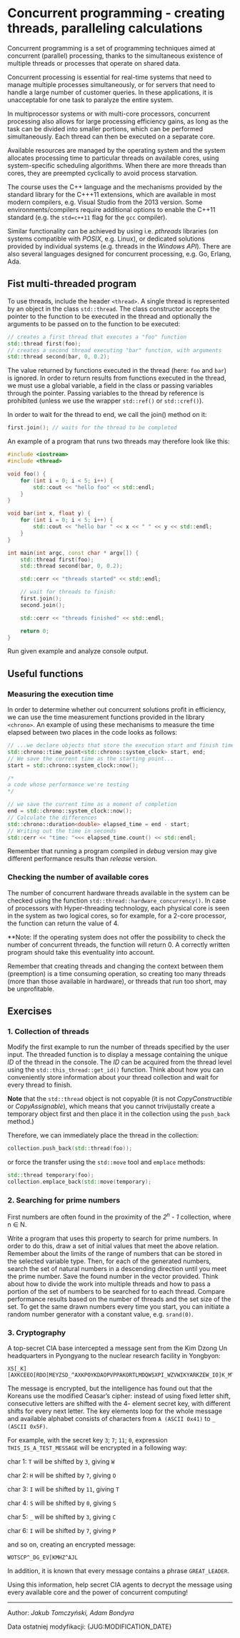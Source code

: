 # Concurrent programming - creating threads, paralleling calculations

Concurrent programming is a set of programming techniques aimed at concurrent (parallel) processing, thanks to the simultaneous existence of multiple threads or processes that operate on shared data.

Concurrent processing is essential for real-time systems that need to manage multiple processes simultaneously, or for servers that need to handle a large number of customer queries. In these applications, it is unacceptable for one task to paralyze the entire system.

In multiprocessor systems or with multi-core processors, concurrent processing also allows for large processing efficiency gains, as long as the task can be divided into smaller portions, which can be performed simultaneously. Each thread can then be executed on a separate core.

Available resources are managed by the operating system and the system allocates processing time to particular threads on available cores, using system-specific scheduling algorithms. When there are more threads than cores, they are preempted cyclically to avoid process starvation.

The course uses the C++ language and the mechanisms provided by the standard library for the C+++11 extensions, which are available in most modern compilers, e.g. Visual Studio from the 2013 version. Some environments/compilers require additional options to enable the C++11 standard (e.g. the `std=c++11` flag for the `gcc` compiler).

Similar functionality can be achieved by using i.e. *pthreads* libraries (on systems compatible with *POSIX*, e.g. Linux), or dedicated solutions provided by individual systems (e.g. threads in the *Windows API*). There are also several languages designed for concurrent processing, e.g. Go, Erlang, Ada.


## Fist multi-threaded program

To use threads, include the header `<thread>`. A single thread is represented by an object in the class `std::thread`. The class constructor accepts the pointer to the function to be executed in the thread and optionally the arguments to be passed on to the function to be executed:

```cpp
// creates a first thread that executes a "foo" function
std::thread first(foo);
// creates a second thread executing "bar" function, with arguments
std::thread second(bar, 0, 0.2);
```

The value returned by functions executed in the thread (here: `foo` and `bar`) is ignored. In order to return results from functions executed in the thread, we must use a global variable, a field in the class or passing variables through the pointer. Passing variables to the thread by reference is prohibited (unless we use the wrapper `std::ref()` or `std::cref()`).

In order to wait for the thread to end, we call the join() method on it:

```cpp
first.join(); // waits for the thread to be completed
```

An example of a program that runs two threads may therefore look like this:

```cpp
#include <iostream>
#include <thread>

void foo() {
    for (int i = 0; i < 5; i++) {
        std::cout << "hello foo" << std::endl;
    }
}

void bar(int x, float y) {
    for (int i = 0; i < 5; i++) {
        std::cout << "hello bar " << x << " " << y << std::endl;
    }
}

int main(int argc, const char * argv[]) {
    std::thread first(foo);
    std::thread second(bar, 0, 0.2);

    std::cerr << "threads started" << std::endl;

    // wait for threads to finish:
    first.join();
    second.join();

    std::cerr << "threads finished" << std::endl;

    return 0;
}
```

Run given example and analyze console output.

## Useful functions

### Measuring the execution time

In order to determine whether out concurrent solutions profit in efficiency, we can use the time measurement functions provided in the library `<chrono>`. An example of using these mechanisms to measure the time elapsed between two places in the code looks as follows:

```cpp
// ...we declare objects that store the execution start and finish time...
std::chrono::time_point<std::chrono::system_clock> start, end;
// We save the current time as the starting point...
start = std::chrono::system_clock::now();

/*
a code whose performance we're testing
*/

// we save the current time as a moment of completion
end = std::chrono::system_clock::now();
// Calculate the differences 
std::chrono::duration<double> elapsed_time = end - start;
// Writing out the time in seconds
std::cerr << "time: "<<< elapsed_time.count() << std::endl;
```

Remember that running a program compiled in *debug* version may give different performance results than *release* version.


### Checking the number of available cores

The number of concurrent hardware threads available in the system can be checked using the function `std::thread::hardware_concurrency()`. In case of processors with Hyper-threading technology, each physical core is seen in the system as two logical cores, so for example, for a 2-core processor, the function can return the value of 4.

**Note: If the operating system does not offer the possibility to check the number of concurrent threads, the function will return 0. A correctly written program should take this eventuality into account.

Remember that creating threads and changing the context between them (preemption) is a time consuming operation, so creating too many threads (more than those available in hardware), or threads that run too short, may be unprofitable.

## Exercises

### 1. Collection of threads

Modify the first example to run the number of threads specified by the user input. The threaded function is to display a message containing the unique *ID* of the thread in the console. The *ID* can be acquired from the thread level using the `std::this_thread::get_id()` function. Think about how you can conveniently store information about your thread collection and wait for every thread to finish.

**Note** that the `std::thread` object is not copyable (it is not *CopyConstructible* or *CopyAssignable*), which means that you cannot trivijustally create a temporary object first and then place it in the collection using the `push_back` method.)

Therefore, we can immediately place the thread in the collection:

```cpp
collection.push_back(std::thread(foo));
```

or force the transfer using the `std::move` tool and `emplace` methods:

```cpp
std::thread temporary(foo);
collection.emplace_back(std::move(temporary);
```

### 2. Searching for prime numbers

First numbers are often found in the proximity of the *2<sup>n</sup> - 1* collection, where n ∈ N.

Write a program that uses this property to search for prime numbers. In order to do this, draw a set of initial values that meet the above relation. Remember about the limits of the range of numbers that can be stored in the selected variable type. Then, for each of the generated numbers, search the set of natural numbers in a descending direction until you meet the prime number. Save the found number in the vector provided.
Think about how to divide the work into multiple threads and how to pass a portion of the set of numbers to be searched for to each thread. Compare performance results based on the number of threads and the set size of the set. To get the same drawn numbers every time you start, you can initiate a random number generator with a constant value, e.g. `srand(0)`.

### 3. Cryptography
A top-secret CIA base intercepted a message sent from the Kim Dzong Un headquarters in
Pyongyang to the nuclear research facility in Yongbyon:
```
XS[_K][AXKCEEO[RDO[MEYZSD_^AXKPOYKDAOPVPPAKORTLMDQWSXPI_WZVWIKYARKZEW_IO]K_MTPIIEW_SXTY_Y^W_[TKHDLKOQ
```

The message is encrypted, but the intelligence has found out that the Koreans use the modified
Ceasar’s cipher: instead of using fixed letter shift, consecutive letters are shifted with the 4-
element secret key, with different shifts for every next letter. The key elements loop for the
whole message and available alphabet consists of characters from `A (ASCII 0x41)` to `_ (ASCII
0x5F)`.

For example, with the secret key `3`; `7`; `11`; `0`, expression `THIS_IS_A_TEST_MESSAGE` will be encrypted in a following way:

char 1: `T` will be shifted by `3`, giving `W`

char 2: `H` will be shifted by `7`, giving `O`

char 3: `I` will be shifted by `11`, giving `T`

char 4: `S` will be shifted by `0`, giving `S`

char 5: `_` will be shifted by `3`, giving `C`

char 6: `I` will be shifted by `7`, giving `P`

and so on, creating an encrypted message:

```
WOTSCP^_DG_EV[KMHZ^AJL
```

In addition, it is known that every message contains a phrase `GREAT_LEADER`.

Using this information, help secret CIA agents to decrypt the message using every available
core and the power of concurrent computing!

***
Author: *Jakub Tomczyński, Adam Bondyra*

Data ostatniej modyfikacji: {JUG:MODIFICATION_DATE}

